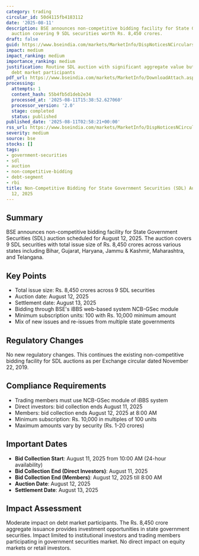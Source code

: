 ```yaml
---
category: trading
circular_id: 50d4115fb4183112
date: '2025-08-11'
description: BSE announces non-competitive bidding facility for State Government Securities
  auction covering 9 SDL securities worth Rs. 8,450 crores.
draft: false
guid: https://www.bseindia.com/markets/MarketInfo/DispNoticesNCirculars.aspx?Noticeid={9C9218C6-778E-491D-9BD4-CCECE1B001DF}&noticeno=20250811-1&dt=08/11/2025&icount=1&totcount=58&flag=0
impact: medium
impact_ranking: medium
importance_ranking: medium
justification: Routine SDL auction with significant aggregate value but limited to
  debt market participants
pdf_url: https://www.bseindia.com/markets/MarketInfo/DownloadAttach.aspx?id=20250811-1&attachedId=
processing:
  attempts: 1
  content_hash: 55b4fb5d1deb2e34
  processed_at: '2025-08-11T15:38:52.627060'
  processor_version: '2.0'
  stage: completed
  status: published
published_date: '2025-08-11T02:58:21+00:00'
rss_url: https://www.bseindia.com/markets/MarketInfo/DispNoticesNCirculars.aspx?Noticeid={9C9218C6-778E-491D-9BD4-CCECE1B001DF}&noticeno=20250811-1&dt=08/11/2025&icount=1&totcount=58&flag=0
severity: medium
source: bse
stocks: []
tags:
- government-securities
- sdl
- auction
- non-competitive-bidding
- debt-segment
- rbi
title: Non-Competitive Bidding for State Government Securities (SDL) Auction - August
  12, 2025
---
```


## Summary

BSE announces non-competitive bidding facility for State Government Securities (SDL) auction scheduled for August 12, 2025. The auction covers 9 SDL securities with total issue size of Rs. 8,450 crores across various states including Bihar, Gujarat, Haryana, Jammu & Kashmir, Maharashtra, and Telangana.

## Key Points

- Total issue size: Rs. 8,450 crores across 9 SDL securities
- Auction date: August 12, 2025
- Settlement date: August 13, 2025
- Bidding through BSE's iBBS web-based system NCB-GSec module
- Minimum subscription units: 100 with Rs. 10,000 minimum amount
- Mix of new issues and re-issues from multiple state governments

## Regulatory Changes

No new regulatory changes. This continues the existing non-competitive bidding facility for SDL auctions as per Exchange circular dated November 22, 2019.

## Compliance Requirements

- Trading members must use NCB-GSec module of iBBS system
- Direct investors: bid collection ends August 11, 2025
- Members: bid collection ends August 12, 2025 at 8:00 AM
- Minimum subscription: Rs. 10,000 in multiples of 100 units
- Maximum amounts vary by security (Rs. 1-20 crores)

## Important Dates

- **Bid Collection Start**: August 11, 2025 from 10:00 AM (24-hour availability)
- **Bid Collection End (Direct Investors)**: August 11, 2025
- **Bid Collection End (Members)**: August 12, 2025 till 8:00 AM
- **Auction Date**: August 12, 2025
- **Settlement Date**: August 13, 2025

## Impact Assessment

Moderate impact on debt market participants. The Rs. 8,450 crore aggregate issuance provides investment opportunities in state government securities. Impact limited to institutional investors and trading members participating in government securities market. No direct impact on equity markets or retail investors.